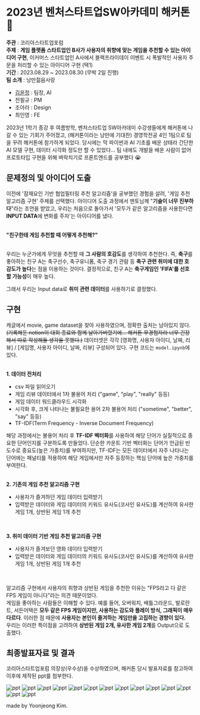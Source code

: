 # 2023년 벤처스타트업SW아카데미 해커톤 🥉
**주관** : 코리아스타트업포럼 <br>
**주제** : **게임 플랫폼 스타트업인 B사가 사용자의 취향에 맞는 게임을 추천할 수 있는 아이디어 구현**, 이커머스 스타트업인 A사에서 블랙프라이데이 이벤트 시 폭발적인 사용자 주문을 처리할 수 있는 아이디어 구현 (택1) <br>
**기간** : 2023.08.29 ~ 2023.08.30 (무박 2일 진행) <br>
**팀 소개** : 낭만젊음사랑 <br>
- [김윤정](https://github.com/kingodjerry) : 팀장, AI
- 전필규 : PM
- 조아라 : Design
- 최인영 : FE

2023년 1학기 종강 후 여름방학, 벤처스타트업 SW아카데미 수강생들에게 해커톤에 나갈 수 있는 기회가 주어졌고, (해커톤이라는 낭만에 기대찬) 경영학전공 4인 1팀으로 팀을 꾸려 해커톤에 참가하게 되었다. 당시에는 막 파이썬과 AI 기초를 배운 상태라 간단한 AI 모델 구현, 데이터 시각화 정도만 할 수 있었다... 팀 내에도 개발을 배운 사람이 없어 프로토타입 구현을 위해 벼락치기로 프론트엔드를 공부했다 😭 <br> 


## 문제정의 및 아이디어 도출

이전에 '잠재요인 기반 협업필터링 추천 알고리즘'을 공부했던 경험을 살려, '게임 추천 알고리즘 구현' 주제를 선택했다. 아이디어 도출 과정에서 멘토님께 "**기술이 너무 진부하다**"라는 조언을 받았고, 우리는 처음으로 돌아가서 '모두가 같은 알고리즘을 사용한다면 **INPUT DATA**에 변화를 주자'는 아이디어를 냈다. <br> 
<br> 

**"친구한테 게임 추천할 때 어떻게 추천해?"** <br> 
<br>

우리는 누군가에게 무엇을 추천할 때 **그 사람의 호감도**를 생각하여 추천한다. 즉, **축구**를 좋아하는 친구 A는 축구선수, 축구유니폼, 축구 경기 관람 등 **축구 관련 취미에 대한 호감도가 높다**는 점을 이용하는 것이다. 결정적으로, 친구 A는 **축구게임인 'FIFA'를 선호할 가능성**이 매우 높다. 
<br> 

그래서 우리는 Input data로 **취미 관련 데이터**를 사용하기로 결정했다. <br>


## 구현

캐글에서 movie, game dataset을 찾아 사용하였으며, 정확한 출처는 남아있지 않다. <del>(기록해둔 notion이 대회 종료와 함께 날아가버렸기에... 해커톤 무경험자라 너무 긴장해서 따로 작성해둘 생각을 못했다.)</del> 데이터셋은 각각 [영화명, 사용자 아이디, 날짜, 리뷰] / [게임명, 사용자 아이디, 날짜, 리뷰] 구성되어 있다. 구현 코드는 ```model.ipynb```에 있다.<br> 
<br>

**1. 데이터 전처리**
   - csv 파일 읽어오기
   - 게임 리뷰 데이터에서 1차 불용어 처리 ("game", "play", "really" 등등)
   - 게임 데이터 워드클라우드 시각화
   - 시각화 후, 크게 나타나는 불필요한 용어 2차 불용어 처리 ("sometime", "better", "say" 등등)
   - TF-IDF(Term Frequency - Inverse Document Frequency)

해당 과정에서는 불용어 처리 후 **TF-IDF 벡터화**를 사용하여 해당 단어가 실질적으로 중요한 단어인지를 구분하도록 만들었다. 단순한 카운트 기반 벡터화는 단어가 언급된 빈도수로 중요도(높은 가중치)를 부여하지만, TF-IDF는 모든 데이터에서 자주 나타나는 단어에는 패널티를 적용하여 해당 게임에서만 자주 등장하는 핵심 단어에 높은 가중치를 부여한다. <br> 
<br>

**2. 기존의 게임 추천 알고리즘 구현**
   - 사용자가 즐겨하던 게임 데이터 입력받기
   - 입력받은 데이터와 게임 데이터의 키워드 유사도(코사인 유사도)를 계산하여 유사한 게임 1개, 상반된 게임 1개 추천
<br>

**3. 취미 데이터 기반 게임 추천 알고리즘 구현**
   - 사용자가 즐겨보던 영화 데이터 입력받기
   - 입력받은 데이터와 게임 데이터의 키워드 유사도(코사인 유사도)를 계산하여 유사한 게임 1개, 상반된 게임 1개 추천
<br>

알고리즘 구현에서 사용자의 취향과 상반된 게임을 추천한 이유는 "FPS라고 다 같은 FPS 게임이 아니다"라는 의견 때문이었다. <br>
게임을 좋아하는 사람들은 이해할 수 있다. 예를 들어, 오버워치, 배틀그라운드, 발로란트, 서든어택은 **모두 같은 FPS 게임이지만, 사용하는 감도와 플레이 방식, 그래픽이 매우 다르다**. 이러한 점 때문에 **사용자는 본인이 즐겨하는 게임만을 고집하는 경향이 있다.** <br> 
우리는 이러한 특이점을 고려하여 **상반된 게임 2개, 유사한 게임 2개**를 Output으로 도출했다. <br>


## 최종발표자료 및 결과
코리아스타트업포럼 의장상(우수상)을 수상하였으며, 해커톤 당시 발표자료를 참고하여 이후에 제작된 ppt를 첨부한다. 

![ppt](./ppt/1717381485890-3138327d-f70b-481f-9c4b-cc540f1a3eae_1.jpg)
![ppt](./ppt/1717381485890-3138327d-f70b-481f-9c4b-cc540f1a3eae_2.jpg)
![ppt](./ppt/1717381485890-3138327d-f70b-481f-9c4b-cc540f1a3eae_3.jpg)
![ppt](./ppt/1717381485890-3138327d-f70b-481f-9c4b-cc540f1a3eae_4.jpg)
![ppt](./ppt/1717381485890-3138327d-f70b-481f-9c4b-cc540f1a3eae_5.jpg)
![ppt](./ppt/1717381485890-3138327d-f70b-481f-9c4b-cc540f1a3eae_6.jpg)
![ppt](./ppt/1717381485890-3138327d-f70b-481f-9c4b-cc540f1a3eae_7.jpg)
![ppt](./ppt/1717381485890-3138327d-f70b-481f-9c4b-cc540f1a3eae_8.jpg)
![ppt](./ppt/1717381485890-3138327d-f70b-481f-9c4b-cc540f1a3eae_9.jpg)
![ppt](./ppt/1717381485890-3138327d-f70b-481f-9c4b-cc540f1a3eae_10.jpg)
![ppt](./ppt/1717381485890-3138327d-f70b-481f-9c4b-cc540f1a3eae_11.jpg)
![ppt](./ppt/1717381485890-3138327d-f70b-481f-9c4b-cc540f1a3eae_12.jpg)
![ppt](./ppt/1717381485890-3138327d-f70b-481f-9c4b-cc540f1a3eae_13.jpg)
![ppt](./ppt/1717381485890-3138327d-f70b-481f-9c4b-cc540f1a3eae_14.jpg)

made by Yoonjeong Kim.
